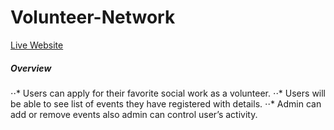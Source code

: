 # Volunteer-Network
[Live Website](https://volunteer-network-70619.web.app/)
##### Overview 
⋅⋅* Users can apply for their favorite social work as a volunteer.
⋅⋅* Users will be able to see list of events they have registered with details.
⋅⋅* Admin can add or remove events also admin can control user’s activity.
